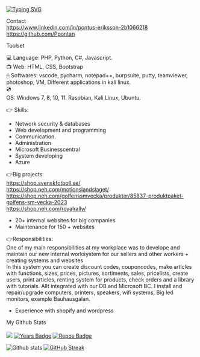 [![Typing SVG](https://readme-typing-svg.demolab.com/?lines=Pontus+Eriksson+sytem+developer)](https://git.io/typing-svg)

Contact<br>
https://www.linkedin.com/in/pontus-eriksson-2b1066218
https://github.com/Ppontan
    
Toolset<br>

<g-emoji class="g-emoji" alias="point_right" fallback-src="https://github.githubassets.com/images/icons/emoji/unicode/1f449.png">💻</g-emoji> Language: PHP, Python, C#, Javascript.<br>
<g-emoji class="g-emoji" alias="point_right" fallback-src="https://github.githubassets.com/images/icons/emoji/unicode/1f449.png">📺</g-emoji> Web: HTML, CSS, Bootstrap<br>
<g-emoji class="g-emoji" alias="point_right" fallback-src="https://github.githubassets.com/images/icons/emoji/unicode/1f449.png">🖱</g-emoji> Softwares: vscode, pycharm, notepad++, burpsuite, putty, teamviewer, photoshop, VM, Different applications in kali linux. <br>
<g-emoji class="g-emoji" alias="point_right" fallback-src="https://github.githubassets.com/images/icons/emoji/unicode/1f449.png">💿</g-emoji><br> OS: Windows 7, 8, 10, 11. Raspbian, Kali Linux, Ubuntu.<br>


<g-emoji class="g-emoji" alias="point_right" fallback-src="https://github.githubassets.com/images/icons/emoji/unicode/1f449.png">👉</g-emoji> Skills:
* Network security & databases
* Web development and programming
* Communication.
* Administration
* Microsoft Businesscentral
* System developing
* Azure 

<g-emoji class="g-emoji" alias="point_right" fallback-src="https://github.githubassets.com/images/icons/emoji/unicode/1f449.png">👉</g-emoji>Big projects:<br>
https://shop.svenskfotboll.se/<br>
https://shop.neh.com/motionslandslaget/<br>
https://shop.neh.com/golfenssmvecka/produkter/85837-produktpaket-golfens-sm-vecka-2023<br>
https://shop.neh.com/royalrally/<br>

* 20+ internal websites for big companies <br>
* Maintenance for 150 + websites

<g-emoji class="g-emoji" alias="point_right" fallback-src="https://github.githubassets.com/images/icons/emoji/unicode/1f449.png">👉</g-emoji>Responsibilities:<br>
One of my main responsibilities at my workplace was to develope and maintain our new internal worksystem for our sellers and other workers + creating systems and websites<br>
In this system you can create discount codes, couponcodes, make articles with functions, sizes, prices, pictures, sortiments, sales, pricelists, create users, print articles, renting system for products, check orders and a library with tutorials. Allt integrated with our DB and Microsoft BC.
I install and repair/upgrade computers, printers, speakers, wifi systems, Big led monitors, example Bauhausgalan. 

+ Experience with shopify and wordpress

My Github Stats<br>  
![](https://komarev.com/ghpvc/?username=Ppontan) [![Years Badge](https://badges.pufler.dev/years/Ppontan)](https://badges.pufler.dev) [![Repos Badge](https://badges.pufler.dev/repos/pPontan)](https://badges.pufler.dev) 


![Github stats](https://github-readme-stats.vercel.app/api?username=Ppontan) [![GitHub Streak](https://streak-stats.demolab.com/?user=Ppontan)](https://git.io/streak-stats)
